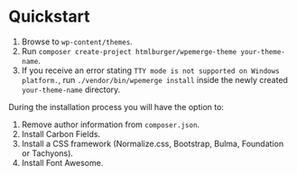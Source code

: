 # Quickstart

1. Browse to `wp-content/themes`.
1. Run `composer create-project htmlburger/wpemerge-theme your-theme-name`.
1. If you receive an error stating `TTY mode is not supported on Windows platform.`, run `./vendor/bin/wpemerge install` inside the newly created `your-theme-name` directory.

During the installation process you will have the option to:

1. Remove author information from `composer.json`.
1. Install Carbon Fields.
1. Install a CSS framework (Normalize.css, Bootstrap, Bulma, Foundation or Tachyons).
1. Install Font Awesome.

